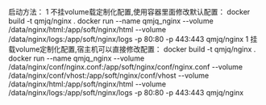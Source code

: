 启动方法：
        1 不挂volume载定制化配置,使用容器里面修改默认配置：
            docker build -t qmjq/nginx .
            docker run --name qmjq_nginx  --volume /data/nginx/html:/app/soft/nginx/html --volume /data/nginx/logs:/app/soft/nginx/logs  -p 80:80 -p 443:443 qmjq/nginx
        1 挂载volume定制化配置,宿主机可以直接修改配置：
            docker build -t qmjq/nginx .
            docker run --name qmjq_nginx  --volume /data/nginx/conf/nginx.conf:/app/soft/nginx/conf/nginx.conf --volume /data/nginx/conf/vhost:/app/soft/nginx/conf/vhost --volume /data/nginx/html:/app/soft/nginx/html --volume /data/nginx/logs:/app/soft/nginx/logs -p 80:80 -p 443:443 qmjq/nginx

